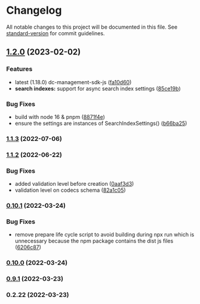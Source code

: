 # Changelog

All notable changes to this project will be documented in this file. See [standard-version](https://github.com/conventional-changelog/standard-version) for commit guidelines.

## [1.2.0](https://github.com/amplience/dc-demostore-cli/compare/v1.1.3...v1.2.0) (2023-02-02)


### Features

* latest (1.18.0) dc-management-sdk-js ([fa10d60](https://github.com/amplience/dc-demostore-cli/commit/fa10d605fb30baa470c67549852e0116ebf65fb5))
* **search indexes:** support for async search index settings ([85ce19b](https://github.com/amplience/dc-demostore-cli/commit/85ce19b08d1afd1b0be6f869abcb3f1b7e9400ff))


### Bug Fixes

* build with node 16 & pnpm ([8871f4e](https://github.com/amplience/dc-demostore-cli/commit/8871f4ee54e25a19e1c1bc1d4525c896fa1eca24))
* ensure the settings are instances of SearchIndexSettings() ([b66ba25](https://github.com/amplience/dc-demostore-cli/commit/b66ba25c4c7055f7d55f2d0f2d788fadf589f7ef))

### [1.1.3](https://github.com/amplience/dc-demostore-cli/compare/v1.1.2...v1.1.3) (2022-07-06)

### [1.1.2](https://github.com/amplience/dc-demostore-cli/compare/v1.2.0...v1.1.2) (2022-06-22)

### Bug Fixes

* added validation level before creation ([0aaf3d3](https://github.com/amplience/dc-demostore-cli/commit/0aaf3d39b3dfb848cf5f1bdbfc29cf4dea2023c7))
* validation level on codecs schema ([82a1c05](https://github.com/amplience/dc-demostore-cli/commit/82a1c05778532590098bfccff7dcc607d01d8fa9))

### [0.10.1](https://github.com/amplience/dc-demostore-cli/compare/v0.10.0...v0.10.1) (2022-03-24)

### Bug Fixes

* remove prepare life cycle script to avoid building during npx run which is unnecessary because the npm package contains the dist js files ([6206c87](https://github.com/amplience/dc-demostore-cli/commit/6206c87fc94580bf515504fc19bdaa8ec2660b6b))

### [0.10.0](https://github.com/amplience/dc-demostore-cli/compare/v0.9.1...v0.10.0) (2022-03-24)

### [0.9.1](https://github.com/amplience/dc-demostore-cli/compare/v0.2.22...v0.9.1) (2022-03-23)

### 0.2.22 (2022-03-23)
